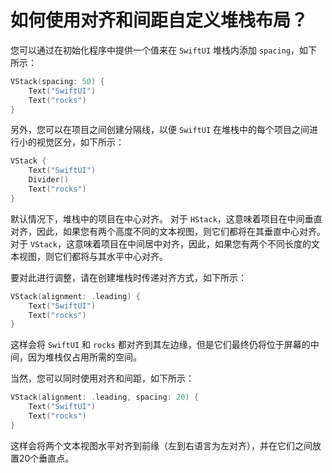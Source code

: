如何使用对齐和间距自定义堆栈布局？
===

您可以通过在初始化程序中提供一个值来在 `SwiftUI` 堆栈内添加 `spacing`，如下所示：

```swift
VStack(spacing: 50) {
    Text("SwiftUI")
    Text("rocks")
}
```

另外，您可以在项目之间创建分隔线，以便 `SwiftUI` 在堆栈中的每个项目之间进行小的视觉区分，如下所示：

```swift
VStack {
    Text("SwiftUI")
    Divider()
    Text("rocks")
}
```

默认情况下，堆栈中的项目在中心对齐。 对于 `HStack`，这意味着项目在中间垂直对齐，因此，如果您有两个高度不同的文本视图，则它们都将在其垂直中心对齐。 对于 `VStack`，这意味着项目在中间居中对齐，因此，如果您有两个不同长度的文本视图，则它们都将与其水平中心对齐。

要对此进行调整，请在创建堆栈时传递对齐方式，如下所示：

```swift
VStack(alignment: .leading) {
    Text("SwiftUI")
    Text("rocks")
}
```

这样会将 `SwiftUI` 和 `rocks` 都对齐到其左边缘，但是它们最终仍将位于屏幕的中间，因为堆栈仅占用所需的空间。

当然，您可以同时使用对齐和间距，如下所示：

```swift
VStack(alignment: .leading, spacing: 20) {
    Text("SwiftUI")
    Text("rocks")
}
```

这样会将两个文本视图水平对齐到前缘（左到右语言为左对齐），并在它们之间放置20个垂直点。